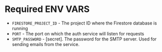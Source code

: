 # Required ENV VARS
* `FIRESTORE_PROJECT_ID` - The project ID where the Firestore database is running
* `PORT` - The port on which the auth service will listen for requests
* `SMTP_PASSWORD` - [secret]. The password for the SMTP server. Used for sending emails from the service.
